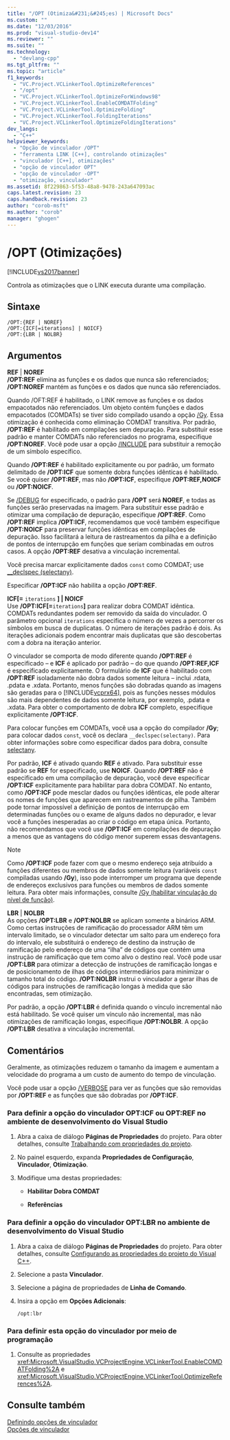```yaml
---
title: "/OPT (Otimiza&#231;&#245;es) | Microsoft Docs"
ms.custom: ""
ms.date: "12/03/2016"
ms.prod: "visual-studio-dev14"
ms.reviewer: ""
ms.suite: ""
ms.technology: 
  - "devlang-cpp"
ms.tgt_pltfrm: ""
ms.topic: "article"
f1_keywords: 
  - "VC.Project.VCLinkerTool.OptimizeReferences"
  - "/opt"
  - "VC.Project.VCLinkerTool.OptimizeForWindows98"
  - "VC.Project.VCLinkerTool.EnableCOMDATFolding"
  - "VC.Project.VCLinkerTool.OptimizeFolding"
  - "VC.Project.VCLinkerTool.FoldingIterations"
  - "VC.Project.VCLinkerTool.OptimizeFoldingIterations"
dev_langs: 
  - "C++"
helpviewer_keywords: 
  - "Opção de vinculador /OPT"
  - "ferramenta LINK [C++], controlando otimizações"
  - "vinculador [C++], otimizações"
  - "opção de vinculador OPT"
  - "opção de vinculador -OPT"
  - "otimização, vinculador"
ms.assetid: 8f229863-5f53-48a8-9478-243a647093ac
caps.latest.revision: 23
caps.handback.revision: 23
author: "corob-msft"
ms.author: "corob"
manager: "ghogen"
---
```

# /OPT (Otimiza&#231;&#245;es)
[!INCLUDE[vs2017banner](../../assembler/inline/includes/vs2017banner.md)]

Controla as otimizações que o LINK executa durante uma compilação.  
  
## Sintaxe  
  
```  
/OPT:{REF | NOREF}  
/OPT:{ICF[=iterations] | NOICF}  
/OPT:{LBR | NOLBR}  
```  
  
## Argumentos  
 **REF** &#124; **NOREF**  
 **\/OPT:REF** elimina as funções e os dados que nunca são referenciados; **\/OPT:NOREF** mantém as funções e os dados que nunca são referenciados.  
  
 Quando \/OFT:REF é habilitado, o LINK remove as funções e os dados empacotados não referenciados.  Um objeto contém funções e dados empacotados \(COMDATs\) se tiver sido compilado usando a opção [\/Gy](../../build/reference/gy-enable-function-level-linking.md).  Essa otimização é conhecida como eliminação COMDAT transitiva.  Por padrão, **\/OPT:REF** é habilitado em compilações sem depuração.  Para substituir esse padrão e manter COMDATs não referenciados no programa, especifique **\/OPT:NOREF**.  Você pode usar a opção [\/INCLUDE](../../build/reference/include-force-symbol-references.md) para substituir a remoção de um símbolo específico.  
  
 Quando **\/OPT:REF** é habilitado explicitamente ou por padrão, um formato delimitado de **\/OPT:ICF** que somente dobra funções idênticas é habilitado.  Se você quiser **\/OPT:REF**, mas não **\/OPT:ICF**, especifique **\/OPT:REF,NOICF** ou **\/OPT:NOICF**.  
  
 Se [\/DEBUG](../../build/reference/debug-generate-debug-info.md) for especificado, o padrão para **\/OPT** será **NOREF**, e todas as funções serão preservadas na imagem.  Para substituir esse padrão e otimizar uma compilação de depuração, especifique **\/OPT:REF**.  Como **\/OPT:REF** implica **\/OPT:ICF**, recomendamos que você também especifique **\/OPT:NOICF** para preservar funções idênticas em compilações de depuração.  Isso facilitará a leitura de rastreamentos da pilha e a definição de pontos de interrupção em funções que seriam combinadas em outros casos.  A opção **\/OPT:REF** desativa a vinculação incremental.  
  
 Você precisa marcar explicitamente dados `const` como COMDAT; use [\_\_declspec \(selectany\)](../../cpp/selectany.md).  
  
 Especificar **\/OPT:ICF** não habilita a opção **\/OPT:REF**.  
  
 **ICF\[\=**  `iterations` **\] &#124; NOICF**  
 Use **\/OPT:ICF\[\=**`iterations`**\]** para realizar dobra COMDAT idêntica.  COMDATs redundantes podem ser removido da saída do vinculador.  O parâmetro opcional `iterations` especifica o número de vezes a percorrer os símbolos em busca de duplicatas.  O número de iterações padrão é dois.  As iterações adicionais podem encontrar mais duplicatas que são descobertas com a dobra na iteração anterior.  
  
 O vinculador se comporta de modo diferente quando **\/OPT:REF** é especificado – e **ICF** é aplicado por padrão – do que quando **\/OPT:REF,ICF** é especificado explicitamente.  O formulário de **ICF** que é habilitado com **\/OPT:REF** isoladamente não dobra dados somente leitura – inclui .rdata, .pdata e .xdata.  Portanto, menos funções são dobradas quando as imagens são geradas para o [!INCLUDE[vcprx64](../Token/vcprx64_md.md)], pois as funções nesses módulos são mais dependentes de dados somente leitura, por exemplo, .pdata e .xdata.  Para obter o comportamento de dobra **ICF** completo, especifique explicitamente **\/OPT:ICF**.  
  
 Para colocar funções em COMDATs, você usa a opção do compilador **\/Gy**; para colocar dados `const`, você os declara `__declspec(selectany)`.  Para obter informações sobre como especificar dados para dobra, consulte [selectany](../../cpp/selectany.md).  
  
 Por padrão, **ICF** é ativado quando **REF** é ativado.  Para substituir esse padrão se **REF** for especificado, use **NOICF**.  Quando **\/OPT:REF** não é especificado em uma compilação de depuração, você deve especificar **\/OPT:ICF** explicitamente para habilitar para dobra COMDAT.  No entanto, como **\/OPT:ICF** pode mesclar dados ou funções idênticas, ele pode alterar os nomes de funções que aparecem em rastreamentos de pilha.  Também pode tornar impossível a definição de pontos de interrupção em determinadas funções ou o exame de alguns dados no depurador, e levar você a funções inesperadas ao criar o código em etapa única.  Portanto, não recomendamos que você use **\/OPT:ICF** em compilações de depuração a menos que as vantagens do código menor superem essas desvantagens.  
  
> [!NOTE]
>  Como **\/OPT:ICF** pode fazer com que o mesmo endereço seja atribuído a funções diferentes ou membros de dados somente leitura \(variáveis `const` compiladas usando **\/Gy**\), isso pode interromper um programa que depende de endereços exclusivos para funções ou membros de dados somente leitura.  Para obter mais informações, consulte [\/Gy \(habilitar vinculação do nível de função\)](../../build/reference/gy-enable-function-level-linking.md).  
  
 **LBR** &#124; **NOLBR**  
 As opções **\/OPT:LBR** e **\/OPT:NOLBR** se aplicam somente a binários ARM.  Como certas instruções de ramificação do processador ARM têm um intervalo limitado, se o vinculador detectar um salto para um endereço fora do intervalo, ele substituirá o endereço de destino da instrução de ramificação pelo endereço de uma “ilha” de códigos que contém uma instrução de ramificação que tem como alvo o destino real.  Você pode usar **\/OPT:LBR** para otimizar a detecção de instruções de ramificação longas e de posicionamento de ilhas de códigos intermediários para minimizar o tamanho total do código.  **\/OPT:NOLBR** instrui o vinculador a gerar ilhas de códigos para instruções de ramificação longas à medida que são encontradas, sem otimização.  
  
 Por padrão, a opção **\/OPT:LBR** é definida quando o vínculo incremental não está habilitado.  Se você quiser um vínculo não incremental, mas não otimizações de ramificação longas, especifique **\/OPT:NOLBR**.  A opção **\/OPT:LBR** desativa a vinculação incremental.  
  
## Comentários  
 Geralmente, as otimizações reduzem o tamanho da imagem e aumentam a velocidade do programa a um custo de aumento do tempo de vinculação.  
  
 Você pode usar a opção [\/VERBOSE](../../build/reference/verbose-print-progress-messages.md) para ver as funções que são removidas por **\/OPT:REF** e as funções que são dobradas por **\/OPT:ICF**.  
  
### Para definir a opção do vinculador OPT:ICF ou OPT:REF no ambiente de desenvolvimento do Visual Studio  
  
1.  Abra a caixa de diálogo **Páginas de Propriedades** do projeto.  Para obter detalhes, consulte [Trabalhando com propriedades do projeto](../../ide/working-with-project-properties.md).  
  
2.  No painel esquerdo, expanda **Propriedades de Configuração**, **Vinculador**, **Otimização**.  
  
3.  Modifique uma destas propriedades:  
  
    -   **Habilitar Dobra COMDAT**  
  
    -   **Referências**  
  
### Para definir a opção do vinculador OPT:LBR no ambiente de desenvolvimento do Visual Studio  
  
1.  Abra a caixa de diálogo **Páginas de Propriedades** do projeto.  Para obter detalhes, consulte [Configurando as propriedades do projeto do Visual C\+\+](../../ide/working-with-project-properties.md).  
  
2.  Selecione a pasta **Vinculador**.  
  
3.  Selecione a página de propriedades de **Linha de Comando**.  
  
4.  Insira a opção em **Opções Adicionais**:  
  
     `/opt:lbr`  
  
### Para definir esta opção do vinculador por meio de programação  
  
1.  Consulte as propriedades <xref:Microsoft.VisualStudio.VCProjectEngine.VCLinkerTool.EnableCOMDATFolding%2A> e <xref:Microsoft.VisualStudio.VCProjectEngine.VCLinkerTool.OptimizeReferences%2A>.  
  
## Consulte também  
 [Definindo opções de vinculador](../../build/reference/setting-linker-options.md)   
 [Opções de vinculador](../../build/reference/linker-options.md)